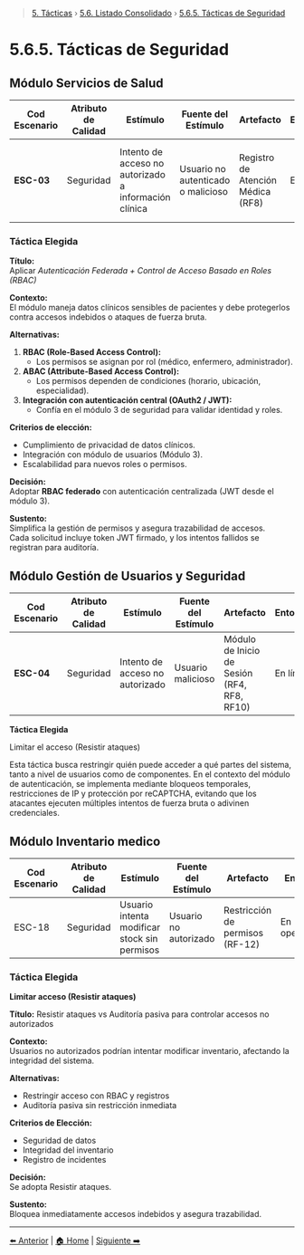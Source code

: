 > [5. Tácticas](../../5.md) › [5.6. Listado Consolidado](../5.6.md) › [5.6.5. Tácticas de Seguridad](5.6.5.md)

# 5.6.5. Tácticas de Seguridad

## Módulo Servicios de Salud

| **Cod Escenario** | **Atributo de Calidad** | **Estímulo** | **Fuente del Estímulo** | **Artefacto** | **Entorno** | **Respuesta** | **Medida de Respuesta** |
|--------------------|-------------------------|---------------|--------------------------|----------------|---------------|--------------------------|--------------------------|
| **ESC-03** | Seguridad | Intento de acceso no autorizado a información clínica | Usuario no autenticado o malicioso | Registro de Atención Médica (RF8) | En línea | Bloqueo del acceso y registro del intento en el log de seguridad | 100 % de intentos bloqueados registrados en auditoría |

### **Táctica Elegida**
**Título:**  
Aplicar *Autenticación Federada + Control de Acceso Basado en Roles (RBAC)*

**Contexto:**  
El módulo maneja datos clínicos sensibles de pacientes y debe protegerlos contra accesos indebidos o ataques de fuerza bruta.  

**Alternativas:**
1. **RBAC (Role-Based Access Control):**  
   - Los permisos se asignan por rol (médico, enfermero, administrador).  
2. **ABAC (Attribute-Based Access Control):**  
   - Los permisos dependen de condiciones (horario, ubicación, especialidad).  
3. **Integración con autenticación central (OAuth2 / JWT):**  
   - Confía en el módulo 3 de seguridad para validar identidad y roles.

**Criterios de elección:**  
- Cumplimiento de privacidad de datos clínicos.  
- Integración con módulo de usuarios (Módulo 3).  
- Escalabilidad para nuevos roles o permisos.  

**Decisión:**  
Adoptar **RBAC federado** con autenticación centralizada (JWT desde el módulo 3).

**Sustento:**  
Simplifica la gestión de permisos y asegura trazabilidad de accesos.  
Cada solicitud incluye token JWT firmado, y los intentos fallidos se registran para auditoría.

## Módulo Gestión de Usuarios y Seguridad


| **Cod Escenario** | **Atributo de Calidad** | **Estímulo**                    | **Fuente del Estímulo** | **Artefacto**                               | **Entorno** | **Respuesta**                                                       | **Medida de Respuesta**                               |
| ----------------- | ----------------------- | ------------------------------- | ----------------------- | ------------------------------------------- | ----------- | ------------------------------------------------------------------- | ----------------------------------------------------- |
| **ESC-04**        | Seguridad               | Intento de acceso no autorizado | Usuario malicioso       | Módulo de Inicio de Sesión (RF4, RF8, RF10) | En línea    | Bloqueo temporal tras 5 intentos fallidos y notificación al usuario | 100 % de intentos maliciosos bloqueados temporalmente |


**Táctica Elegida**

Limitar el acceso (Resistir ataques)

Esta táctica busca restringir quién puede acceder a qué partes del sistema, tanto a nivel de usuarios como de componentes.
En el contexto del módulo de autenticación, se implementa mediante bloqueos temporales, restricciones de IP y protección por reCAPTCHA, evitando que los atacantes ejecuten múltiples intentos de fuerza bruta o adivinen credenciales.

## Módulo Inventario medico

| Cod Escenario | Atributo de Calidad | Estímulo | Fuente del Estímulo | Artefacto | Entorno | Respuesta | Medida de Respuesta |
| ------------- | ----------------- | -------- | ----------------- | ---------- | ------- | --------- | ----------------- |
| ESC-18 | Seguridad | Usuario intenta modificar stock sin permisos | Usuario no autorizado | Restricción de permisos (RF-12) | En operación | Se bloquea el acceso y se registra el intento | 100% intentos bloqueados |

### Táctica Elegida
**Limitar acceso (Resistir ataques)**

**Título:** Resistir ataques vs Auditoría pasiva para controlar accesos no autorizados

**Contexto:**  
Usuarios no autorizados podrían intentar modificar inventario, afectando la integridad del sistema.

**Alternativas:**  
- Restringir acceso con RBAC y registros  
- Auditoría pasiva sin restricción inmediata

**Criterios de Elección:**  
- Seguridad de datos  
- Integridad del inventario  
- Registro de incidentes

**Decisión:**  
Se adopta Resistir ataques.

**Sustento:**  
Bloquea inmediatamente accesos indebidos y asegura trazabilidad.

---

[⬅️ Anterior](../5.6.4/5.6.4.md) | [🏠 Home](../../../README.md) | [Siguiente ➡️](../5.6.6/5.6.6.md)